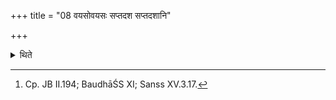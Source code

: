 +++
title = "08 वयसोवयसः सप्तदश सप्तदशानि"

+++

<details><summary>थिते</summary>

8. In this he gives (animals) of every age, each seventeen.[^1]   

[^1]: Cp. JB II.194; BaudhāŚS XI; Sanss XV.3.17.  
</details>

